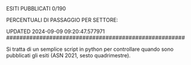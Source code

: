 ESITI PUBBLICATI 0/190 

PERCENTUALI DI PASSAGGIO PER SETTORE:

UPDATED 2024-09-09 09:20:47.577971
###################################################### 

Si tratta di un semplice script in python per controllare quando sono pubblicati gli esiti (ASN 2021, sesto quadrimestre).

